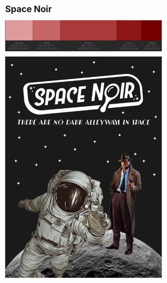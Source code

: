 # Space Noir
 
![](https://github.com/WashFall/game-design-lesson-4/blob/main/space-noir-colors.PNG)

![](https://github.com/WashFall/game-design-lesson-4/blob/main/space-noir-poster.png)
